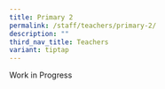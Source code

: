 ```yaml
---
title: Primary 2
permalink: /staff/teachers/primary-2/
description: ""
third_nav_title: Teachers
variant: tiptap
---
```

<p>Work in Progress</p>